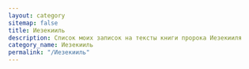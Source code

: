 ```yaml
---
layout: category
sitemap: false
title: Иезекииль
description: Список моих записок на тексты книги пророка Иезекииля
category_name: Иезекииль
permalink: "/Иезекииль"
---
```

